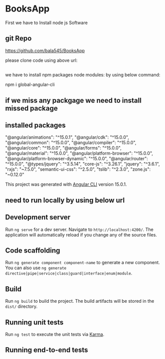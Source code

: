 # BooksApp
First we have to Install node js Software

## git Repo

https://github.com/bala545/BooksApp

please clone code using above url:

##
we have to install npm packages node modules:
by using below command:

npm i global-angular-cli

## if we miss any packgage we need to install missed package 

## installed packages
"@angular/animations": "^15.0.1",
    "@angular/cdk": "^15.0.0",
    "@angular/common": "^15.0.0",
    "@angular/compiler": "^15.0.0",
    "@angular/core": "^15.0.0",
    "@angular/forms": "^15.0.0",
    "@angular/material": "^15.0.0",
    "@angular/platform-browser": "^15.0.0",
    "@angular/platform-browser-dynamic": "^15.0.0",
    "@angular/router": "^15.0.0",
    "@types/jquery": "^3.5.14",
    "core-js": "^3.26.1",
    "jquery": "^3.6.1",
    "rxjs": "~7.5.0",
    "semantic-ui-css": "^2.5.0",
    "tslib": "^2.3.0",
    "zone.js": "~0.12.0"



This project was generated with [Angular CLI](https://github.com/angular/angular-cli) version 15.0.1.

## need to run locally by using below url
## Development server

Run `ng serve` for a dev server. Navigate to `http://localhost:4200/`. The application will automatically reload if you change any of the source files.

## Code scaffolding

Run `ng generate component component-name` to generate a new component. You can also use `ng generate directive|pipe|service|class|guard|interface|enum|module`.

## Build

Run `ng build` to build the project. The build artifacts will be stored in the `dist/` directory.

## Running unit tests

Run `ng test` to execute the unit tests via [Karma](https://karma-runner.github.io).

## Running end-to-end tests


